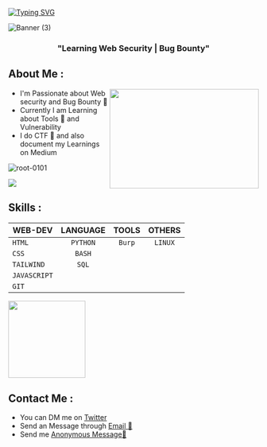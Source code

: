<a href="https://git.io/typing-svg"><img src="https://readme-typing-svg.demolab.com?font=roboto&weight=600&size=28&pause=1000&color=FFFFFF&random=false&width=435&lines=Hello+%F0%9F%91%8B+I'm+Rajveer+%F0%9F%A7%91%E2%80%8D%F0%9F%92%BB" alt="Typing SVG" /></a>

![Banner (3)](https://github.com/user-attachments/assets/c7c423ee-b94c-4b82-b47d-570607b04254)



<h3 align="center"> "Learning Web Security | Bug Bounty"</h3>

## About Me :


<p align="center">
  <img src="https://media1.giphy.com/media/v1.Y2lkPTc5MGI3NjExcnI0NWRuN3RxaTZuazBhMXk4Nzczbzh6aTZvOHpzaXh4a2w5Zm94biZlcD12MV9pbnRlcm5hbF9naWZfYnlfaWQmY3Q9Zw/Rpl1sod1vCXK0L2SUN/giphy.gif" align="right" height="200" width="300"/>
</p>


- I'm Passionate about Web security and Bug Bounty 🐛                                 
- Currently I am Learning about Tools 🔨 and Vulnerability                             
- I do CTF 🚩 and also document my Learnings on Medium


<p align="left"> <img src="https://komarev.com/ghpvc/?username=root-0101&label=Profile%20views&color=0e75b6&style=flat" alt="root-0101" /> </p>

<div align="left">
  <a href="https://linktr.ee/rajveer_01">
    <img src="https://img.shields.io/badge/linktree-39E09B?style=for-the-badge&logo=linktree&logoColor=white"/>
  </a>
<!--   <a href="https://www.linkedin.com/in/rajveer-146b92262/" >
    <img src="https://img.shields.io/badge/LinkedIn-blue?style=for-the-badge&logo=linkedin&logoColor=white" alt="LinkedIn Badge"/>
  </a>
  <a href="https://medium.com/@rajveer_0101" target="_blank" rel="noopener noreferrer">
    <img src="https://img.shields.io/badge/Medium-white?style=for-the-badge&logo=medium&logoColor=black" alt="Medium Badge"/>
  </a>
  <a href="https://twitter.com/rajveer_0101">
    <img src="https://img.shields.io/twitter/follow/rajveer_0101?logo=twitter&style=for-the-badge" alt="rajveer_0101"/>
  </a> -->
</div>

 
 <!-- <div align="left">
  <a href="https://www.buymeacoffee.com/rajveer_01">
    <img height="35px" width="200px" src="https://biocyclopedia.com/images/buy-us-a-coffee.png"/>
  </a>
</div> -->



  
  <h2>Skills :</h2>
  
  | WEB-DEV       |   LANGUAGE    |  TOOLS     | OTHERS |
  | ------------- |:-------------:| :---------:| :-----:|
  | `HTML`        | `PYTHON`      | `Burp`     | `LINUX` | 
  | `CSS`         | `BASH`        |     |                |
  | `TAILWIND`    | `SQL`         |     |                |
  | `JAVASCRIPT`  |               |     |                |
  | `GIT`         |               |     |                |


<span align="right"><img height="155rem" src="http://github-profile-summary-cards.vercel.app/api/cards/stats?username=root-0101&theme=github_dark"></img></span>

<!-- <span align="left">
<img src="https://www.vectorlogo.zone/logos/gnu_bash/gnu_bash-icon.svg" alt="bash" width="50" height="50"/> 
<img src="https://raw.githubusercontent.com/devicons/devicon/master/icons/css3/css3-original-wordmark.svg" alt="css3" width="50" height="50" />
<img src="https://www.vectorlogo.zone/logos/git-scm/git-scm-icon.svg" alt="git" width="40" height="40"/>
<img src="https://raw.githubusercontent.com/devicons/devicon/master/icons/go/go-original.svg" alt="go" width="40" height="40"/>
<img src="https://raw.githubusercontent.com/devicons/devicon/master/icons/html5/html5-original-wordmark.svg" alt="html5" width="50" height="50"/>
<img src="https://raw.githubusercontent.com/devicons/devicon/master/icons/javascript/javascript-original.svg" alt="javascript" width="40" height="40"/>  
<img src="https://raw.githubusercontent.com/devicons/devicon/master/icons/linux/linux-original.svg" alt="linux" width="50" height="50"/>
<img src="https://raw.githubusercontent.com/devicons/devicon/master/icons/python/python-original.svg" alt="python" width="50" height="50"/> --->

<!--<div> 
  <img align="left" src="https://www.prodigitalweb.com/wp-content/uploads/2019/02/NMap.jpg" alt="nmap" width="50" height="50"/>
</div>
</span>-->



## Contact Me : 

- You can DM me on <a href="https://twitter.com/rajveer_0101">Twitter </a>
- Send an Message through [Email 📧](mailto:unofficially111@gmail.com)
- Send me <a href="https://ngl.link/rajveer_0101">Anonymous Message👻</a>


